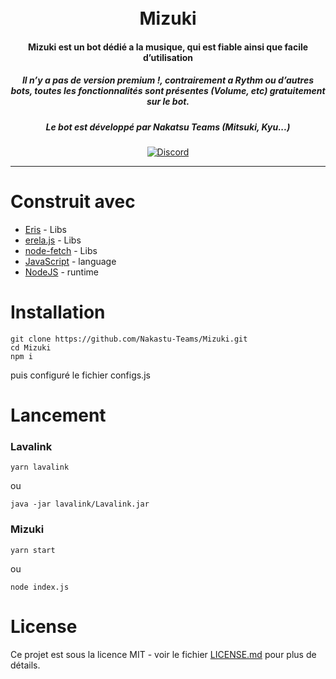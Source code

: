 <h1 align="center">
  <br>
    Mizuki
  <br>
 </h1>
<h4 align="center">Mizuki est un bot dédié a la musique, qui est fiable ainsi que facile d’utilisation </h4>
<h5 align="center">Il n’y a pas de version premium !, contrairement a Rythm ou d’autres bots, toutes les fonctionnalités sont présentes (Volume, etc) gratuitement sur le bot.</h5>
<h5 align="center">Le bot est développé par Nakatsu Teams (Mitsuki, Kyu...)</h5>
  <p align="center">
      <a href="https://discord.gg/En6aXbA" target="_blank"><img src="https://discordapp.com/api/guilds/547442742444163073/embed.png" alt="Discord"></a>
  </p>
  
-------------------

# Construit avec

* [Eris](https://abal.moe/Eris/) - Libs
* [erela.js](https://www.npmjs.com/package/erela.js) - Libs
* [node-fetch](https://www.npmjs.com/package/node-fetch) - Libs
* [JavaScript](https://developer.mozilla.org/fr/docs/Web/JavaScript) - language
* [NodeJS](https://nodejs.org/en/) - runtime

# Installation
```
git clone https://github.com/Nakastu-Teams/Mizuki.git
cd Mizuki
npm i 
```
puis configuré le fichier configs.js
# Lancement

### Lavalink 
``` 
yarn lavalink
```
ou
``` 
java -jar lavalink/Lavalink.jar
```

### Mizuki 
``` 
yarn start
```
ou
``` 
node index.js
```

# License

Ce projet est sous la licence MIT - voir le fichier [LICENSE.md](LICENSE.md) pour plus de détails.